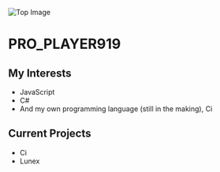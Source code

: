 ![Top Image](https://avatars.githubusercontent.com/u/95329795?v=4)

# PRO_PLAYER919

## My Interests

* JavaScript
* C#
* And my own programming language (still in the making), Ci

## Current Projects

* Ci
* Lunex
